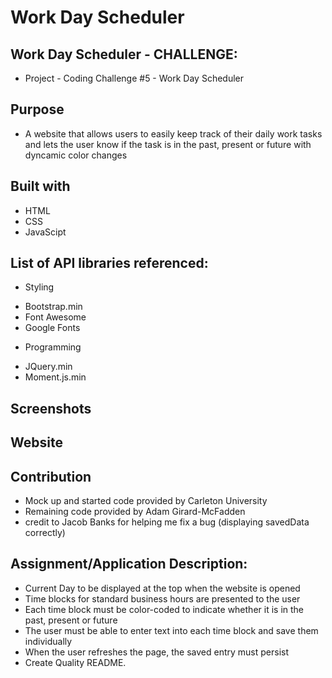 # Work Day Scheduler

## Work Day Scheduler - CHALLENGE:

- Project - Coding Challenge #5 - Work Day Scheduler

## Purpose

- A website that allows users to easily keep track of their daily work tasks and lets the user know if the task is in the past, present or future with dyncamic color changes

## Built with

- HTML
- CSS
- JavaScipt

## List of API libraries referenced:

- Styling

* Bootstrap.min
* Font Awesome
* Google Fonts

- Programming

* JQuery.min
* Moment.js.min

## Screenshots

## Website

## Contribution

- Mock up and started code provided by Carleton University
- Remaining code provided by Adam Girard-McFadden
- credit to Jacob Banks for helping me fix a bug (displaying savedData correctly)

## Assignment/Application Description:

- Current Day to be displayed at the top when the website is opened
- Time blocks for standard business hours are presented to the user
- Each time block must be color-coded to indicate whether it is in the past, present or future
- The user must be able to enter text into each time block and save them individually
- When the user refreshes the page, the saved entry must persist
- Create Quality README.
